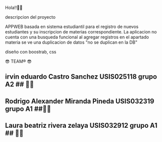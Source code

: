 Hola!!👋💡

descripcion del proyecto

APPWEB basada en sistema estudiantil para el registro de nuevos estudiantes y su inscripcion de materias correspondiente. 
La aplicacion no cuenta con una busqueda funcional 
al agregar registros en el apartado materia se ve una duplicacion de datos "no se duplican en la DB"

diseño con boostrab, css 

 😎  TEAM®️ 😎
## irvin eduardo Castro Sanchez USIS025118     grupo A2 ## 👨‍💻
## Rodrigo Alexander Miranda Pineda USIS032319 grupo A1 ##👨‍💻
## Laura beatriz rivera zelaya USIS032912      grupo A1 ## 👩‍💻
